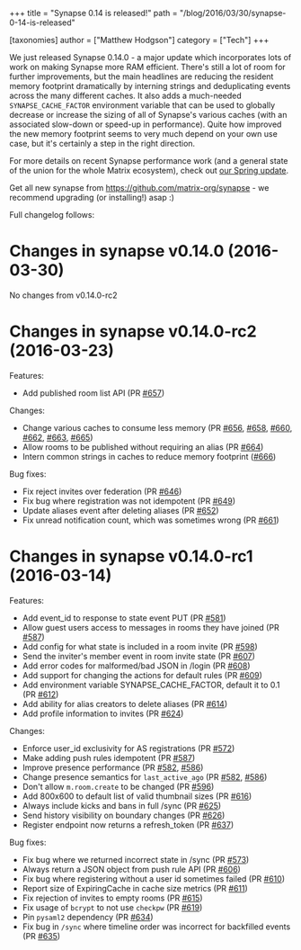+++
title = "Synapse 0.14 is released!"
path = "/blog/2016/03/30/synapse-0-14-is-released"

[taxonomies]
author = ["Matthew Hodgson"]
category = ["Tech"]
+++

We just released Synapse 0.14.0 - a major update which incorporates lots of work on making Synapse more RAM efficient. There's still a lot of room for further improvements, but the main headlines are reducing the resident memory footprint dramatically by interning strings and deduplicating events across the many different caches. It also adds a much-needed <code>SYNAPSE_CACHE_FACTOR</code> environment variable that can be used to globally decrease or increase the sizing of all of Synapse's various caches (with an associated slow-down or speed-up in performance). Quite how improved the new memory footprint seems to very much depend on your own use case, but it's certainly a step in the right direction.

For more details on recent Synapse performance work (and a general state of the union for the whole Matrix ecosystem), check out <a href="/blog/2016/03/26/the-matrix-spring-special/">our Spring update</a>.

Get all new synapse from <a href="https://github.com/matrix-org/synapse">https://github.com/matrix-org/synapse</a> - we recommend upgrading (or installing!) asap :)

Full changelog follows:

<div class="markdown-body">
<h1>Changes in synapse v0.14.0 (2016-03-30)</h1>
No changes from v0.14.0-rc2
<h1>Changes in synapse v0.14.0-rc2 (2016-03-23)</h1>
Features:
<ul>
	<li>Add published room list API (PR <a class="issue-link js-issue-link" href="https://github.com/matrix-org/synapse/pull/657" data-url="https://github.com/matrix-org/synapse/issues/657" data-id="142376806" data-error-text="Failed to load issue title" data-permission-text="Issue title is private">#657</a>)</li>
</ul>
Changes:
<ul>
	<li>Change various caches to consume less memory (PR <a class="issue-link js-issue-link" href="https://github.com/matrix-org/synapse/pull/656" data-url="https://github.com/matrix-org/synapse/issues/656" data-id="141883503" data-error-text="Failed to load issue title" data-permission-text="Issue title is private">#656</a>, <a class="issue-link js-issue-link" href="https://github.com/matrix-org/synapse/pull/658" data-url="https://github.com/matrix-org/synapse/issues/658" data-id="142428334" data-error-text="Failed to load issue title" data-permission-text="Issue title is private">#658</a>, <a class="issue-link js-issue-link" href="https://github.com/matrix-org/synapse/pull/660" data-url="https://github.com/matrix-org/synapse/issues/660" data-id="142630190" data-error-text="Failed to load issue title" data-permission-text="Issue title is private">#660</a>, <a class="issue-link js-issue-link" href="https://github.com/matrix-org/synapse/pull/662" data-url="https://github.com/matrix-org/synapse/issues/662" data-id="142908266" data-error-text="Failed to load issue title" data-permission-text="Issue title is private">#662</a>, <a class="issue-link js-issue-link" href="https://github.com/matrix-org/synapse/pull/663" data-url="https://github.com/matrix-org/synapse/issues/663" data-id="142922725" data-error-text="Failed to load issue title" data-permission-text="Issue title is private">#663</a>, <a class="issue-link js-issue-link" href="https://github.com/matrix-org/synapse/pull/665" data-url="https://github.com/matrix-org/synapse/issues/665" data-id="142938097" data-error-text="Failed to load issue title" data-permission-text="Issue title is private">#665</a>)</li>
	<li>Allow rooms to be published without requiring an alias (PR <a class="issue-link js-issue-link" href="https://github.com/matrix-org/synapse/pull/664" data-url="https://github.com/matrix-org/synapse/issues/664" data-id="142929970" data-error-text="Failed to load issue title" data-permission-text="Issue title is private">#664</a>)</li>
	<li>Intern common strings in caches to reduce memory footprint (<a class="issue-link js-issue-link" href="https://github.com/matrix-org/synapse/pull/666" data-url="https://github.com/matrix-org/synapse/issues/666" data-id="143009852" data-error-text="Failed to load issue title" data-permission-text="Issue title is private">#666</a>)</li>
</ul>
Bug fixes:
<ul>
	<li>Fix reject invites over federation (PR <a class="issue-link js-issue-link" title="Persist rejection of invites over federation" href="https://github.com/matrix-org/synapse/pull/646" data-id="140973458" data-error-text="Failed to load issue title" data-permission-text="Issue title is private">#646</a>)</li>
	<li>Fix bug where registration was not idempotent (PR <a class="issue-link js-issue-link" href="https://github.com/matrix-org/synapse/pull/649" data-url="https://github.com/matrix-org/synapse/issues/649" data-id="141252178" data-error-text="Failed to load issue title" data-permission-text="Issue title is private">#649</a>)</li>
	<li>Update aliases event after deleting aliases (PR <a class="issue-link js-issue-link" title="Update aliases event after deletion" href="https://github.com/matrix-org/synapse/pull/652" data-id="141592232" data-error-text="Failed to load issue title" data-permission-text="Issue title is private">#652</a>)</li>
	<li>Fix unread notification count, which was sometimes wrong (PR <a class="issue-link js-issue-link" href="https://github.com/matrix-org/synapse/pull/661" data-url="https://github.com/matrix-org/synapse/issues/661" data-id="142657556" data-error-text="Failed to load issue title" data-permission-text="Issue title is private">#661</a>)</li>
</ul>
<h1>Changes in synapse v0.14.0-rc1 (2016-03-14)</h1>
Features:
<ul>
	<li>Add event_id to response to state event PUT (PR <a class="issue-link js-issue-link" title="client/v1/room: include event_id in response to state event PUT" href="https://github.com/matrix-org/synapse/pull/581" data-id="134248706" data-error-text="Failed to load issue title" data-permission-text="Issue title is private">#581</a>)</li>
	<li>Allow guest users access to messages in rooms they have joined (PR <a class="issue-link js-issue-link" href="https://github.com/matrix-org/synapse/pull/587" data-url="https://github.com/matrix-org/synapse/issues/587" data-id="134846121" data-error-text="Failed to load issue title" data-permission-text="Issue title is private">#587</a>)</li>
	<li>Add config for what state is included in a room invite (PR <a class="issue-link js-issue-link" href="https://github.com/matrix-org/synapse/pull/598" data-url="https://github.com/matrix-org/synapse/issues/598" data-id="135736142" data-error-text="Failed to load issue title" data-permission-text="Issue title is private">#598</a>)</li>
	<li>Send the inviter's member event in room invite state (PR <a class="issue-link js-issue-link" href="https://github.com/matrix-org/synapse/pull/607" data-url="https://github.com/matrix-org/synapse/issues/607" data-id="136466943" data-error-text="Failed to load issue title" data-permission-text="Issue title is private">#607</a>)</li>
	<li>Add error codes for malformed/bad JSON in /login (PR <a class="issue-link js-issue-link" href="https://github.com/matrix-org/synapse/pull/608" data-url="https://github.com/matrix-org/synapse/issues/608" data-id="136642285" data-error-text="Failed to load issue title" data-permission-text="Issue title is private">#608</a>)</li>
	<li>Add support for changing the actions for default rules (PR <a class="issue-link js-issue-link" href="https://github.com/matrix-org/synapse/pull/609" data-url="https://github.com/matrix-org/synapse/issues/609" data-id="136680904" data-error-text="Failed to load issue title" data-permission-text="Issue title is private">#609</a>)</li>
	<li>Add environment variable SYNAPSE_CACHE_FACTOR, default it to 0.1 (PR <a class="issue-link js-issue-link" href="https://github.com/matrix-org/synapse/pull/612" data-url="https://github.com/matrix-org/synapse/issues/612" data-id="137568719" data-error-text="Failed to load issue title" data-permission-text="Issue title is private">#612</a>)</li>
	<li>Add ability for alias creators to delete aliases (PR <a class="issue-link js-issue-link" href="https://github.com/matrix-org/synapse/pull/614" data-url="https://github.com/matrix-org/synapse/issues/614" data-id="137594003" data-error-text="Failed to load issue title" data-permission-text="Issue title is private">#614</a>)</li>
	<li>Add profile information to invites (PR <a class="issue-link js-issue-link" href="https://github.com/matrix-org/synapse/pull/624" data-url="https://github.com/matrix-org/synapse/issues/624" data-id="138490446" data-error-text="Failed to load issue title" data-permission-text="Issue title is private">#624</a>)</li>
</ul>
Changes:
<ul>
	<li>Enforce user_id exclusivity for AS registrations (PR <a class="issue-link js-issue-link" href="https://github.com/matrix-org/synapse/pull/572" data-url="https://github.com/matrix-org/synapse/issues/572" data-id="133037977" data-error-text="Failed to load issue title" data-permission-text="Issue title is private">#572</a>)</li>
	<li>Make adding push rules idempotent (PR <a class="issue-link js-issue-link" href="https://github.com/matrix-org/synapse/pull/587" data-url="https://github.com/matrix-org/synapse/issues/587" data-id="134846121" data-error-text="Failed to load issue title" data-permission-text="Issue title is private">#587</a>)</li>
	<li>Improve presence performance (PR <a class="issue-link js-issue-link" href="https://github.com/matrix-org/synapse/pull/582" data-url="https://github.com/matrix-org/synapse/issues/582" data-id="134315572" data-error-text="Failed to load issue title" data-permission-text="Issue title is private">#582</a>, <a class="issue-link js-issue-link" href="https://github.com/matrix-org/synapse/pull/586" data-url="https://github.com/matrix-org/synapse/issues/586" data-id="134829627" data-error-text="Failed to load issue title" data-permission-text="Issue title is private">#586</a>)</li>
	<li>Change presence semantics for <code>last_active_ago</code> (PR <a class="issue-link js-issue-link" href="https://github.com/matrix-org/synapse/pull/582" data-url="https://github.com/matrix-org/synapse/issues/582" data-id="134315572" data-error-text="Failed to load issue title" data-permission-text="Issue title is private">#582</a>, <a class="issue-link js-issue-link" href="https://github.com/matrix-org/synapse/pull/586" data-url="https://github.com/matrix-org/synapse/issues/586" data-id="134829627" data-error-text="Failed to load issue title" data-permission-text="Issue title is private">#586</a>)</li>
	<li>Don't allow <code>m.room.create</code> to be changed (PR <a class="issue-link js-issue-link" href="https://github.com/matrix-org/synapse/pull/596" data-url="https://github.com/matrix-org/synapse/issues/596" data-id="135558604" data-error-text="Failed to load issue title" data-permission-text="Issue title is private">#596</a>)</li>
	<li>Add 800x600 to default list of valid thumbnail sizes (PR <a class="issue-link js-issue-link" href="https://github.com/matrix-org/synapse/pull/616" data-url="https://github.com/matrix-org/synapse/issues/616" data-id="137914530" data-error-text="Failed to load issue title" data-permission-text="Issue title is private">#616</a>)</li>
	<li>Always include kicks and bans in full /sync (PR <a class="issue-link js-issue-link" href="https://github.com/matrix-org/synapse/pull/625" data-url="https://github.com/matrix-org/synapse/issues/625" data-id="138502688" data-error-text="Failed to load issue title" data-permission-text="Issue title is private">#625</a>)</li>
	<li>Send history visibility on boundary changes (PR <a class="issue-link js-issue-link" href="https://github.com/matrix-org/synapse/pull/626" data-url="https://github.com/matrix-org/synapse/issues/626" data-id="138524888" data-error-text="Failed to load issue title" data-permission-text="Issue title is private">#626</a>)</li>
	<li>Register endpoint now returns a refresh_token (PR <a class="issue-link js-issue-link" href="https://github.com/matrix-org/synapse/pull/637" data-url="https://github.com/matrix-org/synapse/issues/637" data-id="139811456" data-error-text="Failed to load issue title" data-permission-text="Issue title is private">#637</a>)</li>
</ul>
Bug fixes:
<ul>
	<li>Fix bug where we returned incorrect state in /sync (PR <a class="issue-link js-issue-link" href="https://github.com/matrix-org/synapse/pull/573" data-url="https://github.com/matrix-org/synapse/issues/573" data-id="133215098" data-error-text="Failed to load issue title" data-permission-text="Issue title is private">#573</a>)</li>
	<li>Always return a JSON object from push rule API (PR <a class="issue-link js-issue-link" href="https://github.com/matrix-org/synapse/pull/606" data-url="https://github.com/matrix-org/synapse/issues/606" data-id="136392145" data-error-text="Failed to load issue title" data-permission-text="Issue title is private">#606</a>)</li>
	<li>Fix bug where registering without a user id sometimes failed (PR <a class="issue-link js-issue-link" href="https://github.com/matrix-org/synapse/pull/610" data-url="https://github.com/matrix-org/synapse/issues/610" data-id="137394765" data-error-text="Failed to load issue title" data-permission-text="Issue title is private">#610</a>)</li>
	<li>Report size of ExpiringCache in cache size metrics (PR <a class="issue-link js-issue-link" href="https://github.com/matrix-org/synapse/pull/611" data-url="https://github.com/matrix-org/synapse/issues/611" data-id="137537841" data-error-text="Failed to load issue title" data-permission-text="Issue title is private">#611</a>)</li>
	<li>Fix rejection of invites to empty rooms (PR <a class="issue-link js-issue-link" href="https://github.com/matrix-org/synapse/pull/615" data-url="https://github.com/matrix-org/synapse/issues/615" data-id="137638777" data-error-text="Failed to load issue title" data-permission-text="Issue title is private">#615</a>)</li>
	<li>Fix usage of <code>bcrypt</code> to not use <code>checkpw</code> (PR <a class="issue-link js-issue-link" href="https://github.com/matrix-org/synapse/pull/619" data-url="https://github.com/matrix-org/synapse/issues/619" data-id="137949188" data-error-text="Failed to load issue title" data-permission-text="Issue title is private">#619</a>)</li>
	<li>Pin <code>pysaml2</code> dependency (PR <a class="issue-link js-issue-link" href="https://github.com/matrix-org/synapse/pull/634" data-url="https://github.com/matrix-org/synapse/issues/634" data-id="139556355" data-error-text="Failed to load issue title" data-permission-text="Issue title is private">#634</a>)</li>
	<li>Fix bug in <code>/sync</code> where timeline order was incorrect for backfilled events (PR <a class="issue-link js-issue-link" href="https://github.com/matrix-org/synapse/pull/635" data-url="https://github.com/matrix-org/synapse/issues/635" data-id="139635294" data-error-text="Failed to load issue title" data-permission-text="Issue title is private">#635</a>)</li>
</ul>
</div>
